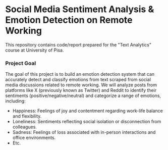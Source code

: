 # Social Media Sentiment Analysis & Emotion Detection on Remote Working
This repository contains code/report prepared for the "Text Analytics" course at University of Pisa.

### Project Goal
The goal of this project is to build an emotion detection system that can accurately detect and classify emotions from text scraped from social media discussions related to remote working. We will analyze posts from platforms like X (previously known as Twitter) and Reddit to identify their sentiments (positive/negative/neutral) and categorize a range of emotions, including:
- Happiness: Feelings of joy and contentment regarding work-life balance and flexibility.
- Loneliness: Sentiments reflecting social isolation or disconnection from colleagues.
- Sadness: Feelings of loss associated with in-person interactions and office environments.
- Etc.

